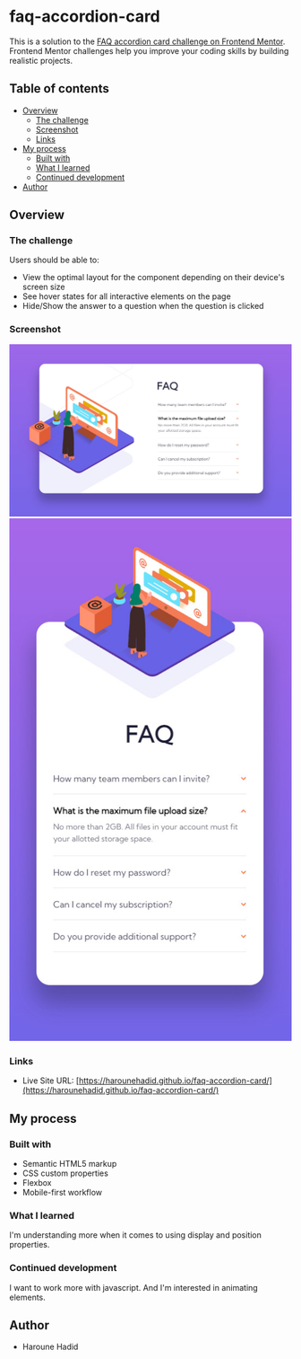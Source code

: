 # faq-accordion-card

This is a solution to the [FAQ accordion card challenge on Frontend Mentor](https://www.frontendmentor.io/challenges/faq-accordion-card-XlyjD0Oam). Frontend Mentor challenges help you improve your coding skills by building realistic projects. 

## Table of contents

- [Overview](#overview)
  - [The challenge](#the-challenge)
  - [Screenshot](#screenshot)
  - [Links](#links)
- [My process](#my-process)
  - [Built with](#built-with)
  - [What I learned](#what-i-learned)
  - [Continued development](#continued-development)
- [Author](#author)

## Overview

### The challenge

Users should be able to:

- View the optimal layout for the component depending on their device's screen size
- See hover states for all interactive elements on the page
- Hide/Show the answer to a question when the question is clicked

### Screenshot

![desktop-version](./Screenshots/desktop-version.jpg)
![mobile-version](./Screenshots/mobile-version.jpg)

### Links

- Live Site URL: [https://harounehadid.github.io/faq-accordion-card/](https://harounehadid.github.io/faq-accordion-card/)

## My process

### Built with

- Semantic HTML5 markup
- CSS custom properties
- Flexbox
- Mobile-first workflow

### What I learned

I'm understanding more when it comes to using display and position properties.

### Continued development

I want to work more with javascript. And I'm interested in animating elements.

## Author

- Haroune Hadid